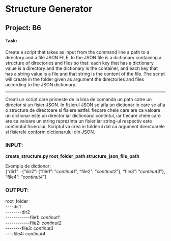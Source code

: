 # Structure Generator


## Project: B6

#### Task:

Create a script that takes as input from the command line a path to a directory and a file JSON FILE. In the JSON file is a dictionary containing a structure of directories and files so that: each key that has a dictionary value is a directory and the dictionary is the container,
and each key that has a string value is a file and that string is
the content of the file. The script will create in the folder given as argument the directories and files according to the JSON dictionary.

---------------------------------------------------------------------

Creati un script care primeste de la linia de comanda un path catre un director si un fisier
JSON. In fisierul JSON se afla un dictionar in care se afla o structura de directoare si fisiere
astfel: fiecare cheie care are ca valoare un dictionar este un director iar dictionarul contintul,
iar fiecare cheie care are ca valoare un string reprezinta un fisier iar string-ul respectiv este
continutul fisierului. Scriptul va crea in folderul dat ca argument directoarele si fisierele 
conform dictionarului din JSON.


### INPUT:
**create_structure.py root_folder_path structure_json_file_path**  

Exemplu de dictionar:  
{“dir1” : {“dir2”: {“file1”: “*continut1*”, “file2”: “*continut2*”}, “file3”: “*continut3*”}, “file4”: “*continut4*”}


### OUTPUT:
root_folder  
----dir1  
--------dir2  
------------file1: *continut1*  
------------file2: *continut2*  
--------file3: *continut3*  
----file4: *continut4*